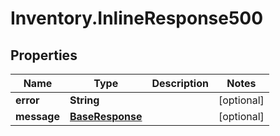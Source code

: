 # Inventory.InlineResponse500

## Properties

Name | Type | Description | Notes
------------ | ------------- | ------------- | -------------
**error** | **String** |  | [optional] 
**message** | [**BaseResponse**](BaseResponse.md) |  | [optional] 


